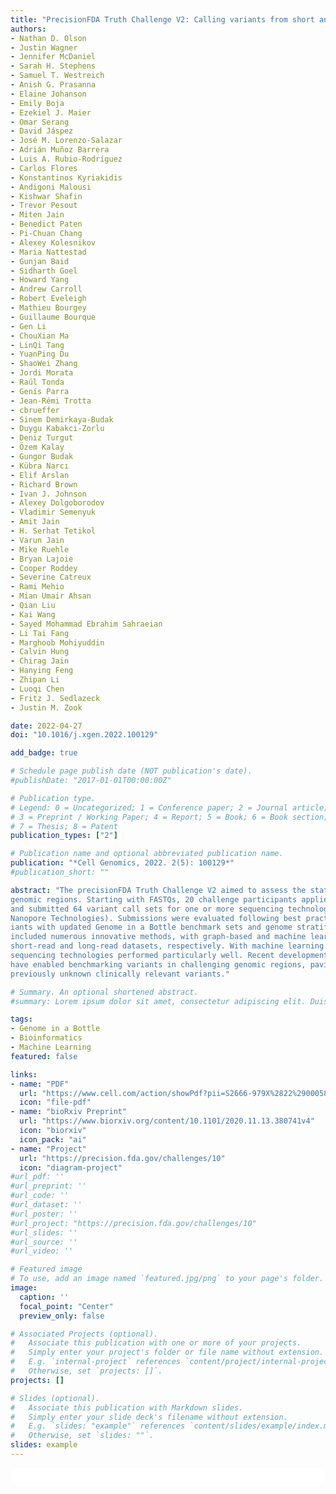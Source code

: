 ```yaml
---
title: "PrecisionFDA Truth Challenge V2: Calling variants from short and long reads in difficult-to-map regions"
authors:
- Nathan D. Olson
- Justin Wagner
- Jennifer McDaniel
- Sarah H. Stephens
- Samuel T. Westreich
- Anish G. Prasanna
- Elaine Johanson
- Emily Boja
- Ezekiel J. Maier
- Omar Serang
- David Jáspez
- José M. Lorenzo-Salazar
- Adrián Muñoz Barrera
- Luis A. Rubio-Rodríguez
- Carlos Flores
- Konstantinos Kyriakidis
- Andigoni Malousi
- Kishwar Shafin
- Trevor Pesout
- Miten Jain
- Benedict Paten
- Pi-Chuan Chang
- Alexey Kolesnikov
- Maria Nattestad
- Gunjan Baid
- Sidharth Goel
- Howard Yang
- Andrew Carroll
- Robert Eveleigh
- Mathieu Bourgey
- Guillaume Bourque
- Gen Li
- ChouXian Ma
- LinQi Tang
- YuanPing Du
- ShaoWei Zhang
- Jordi Morata
- Raúl Tonda
- Genís Parra
- Jean-Rémi Trotta
- cbrueffer
- Sinem Demirkaya-Budak
- Duygu Kabakci-Zorlu
- Deniz Turgut
- Özem Kalay
- Gungor Budak
- Kübra Narcı
- Elif Arslan
- Richard Brown
- Ivan J. Johnson
- Alexey Dolgoborodov
- Vladimir Semenyuk
- Amit Jain
- H. Serhat Tetikol
- Varun Jain
- Mike Ruehle
- Bryan Lajoie
- Cooper Roddey
- Severine Catreux
- Rami Mehio
- Mian Umair Ahsan
- Qian Liu
- Kai Wang
- Sayed Mohammad Ebrahim Sahraeian
- Li Tai Fang
- Marghoob Mohiyuddin
- Calvin Hung
- Chirag Jain
- Hanying Feng
- Zhipan Li
- Luoqi Chen
- Fritz J. Sedlazeck
- Justin M. Zook

date: 2022-04-27
doi: "10.1016/j.xgen.2022.100129"

add_badge: true

# Schedule page publish date (NOT publication's date).
#publishDate: "2017-01-01T00:00:00Z"

# Publication type.
# Legend: 0 = Uncategorized; 1 = Conference paper; 2 = Journal article;
# 3 = Preprint / Working Paper; 4 = Report; 5 = Book; 6 = Book section;
# 7 = Thesis; 8 = Patent
publication_types: ["2"]

# Publication name and optional abbreviated publication name.
publication: "*Cell Genomics, 2022. 2(5): 100129*"
#publication_short: ""

abstract: "The precisionFDA Truth Challenge V2 aimed to assess the state of the art of variant calling in challenging
genomic regions. Starting with FASTQs, 20 challenge participants applied their variant-calling pipelines
and submitted 64 variant call sets for one or more sequencing technologies (Illumina, PacBio HiFi, and Oxford
Nanopore Technologies). Submissions were evaluated following best practices for benchmarking small var-
iants with updated Genome in a Bottle benchmark sets and genome stratifications. Challenge submissions
included numerous innovative methods, with graph-based and machine learning methods scoring best for
short-read and long-read datasets, respectively. With machine learning approaches, combining multiple
sequencing technologies performed particularly well. Recent developments in sequencing and variant calling
have enabled benchmarking variants in challenging genomic regions, paving the way for the identification of
previously unknown clinically relevant variants."

# Summary. An optional shortened abstract.
#summary: Lorem ipsum dolor sit amet, consectetur adipiscing elit. Duis posuere tellus ac convallis placerat. Proin tincidunt magna sed ex sollicitudin condimentum.

tags:
- Genome in a Bottle
- Bioinformatics
- Machine Learning
featured: false

links:
- name: "PDF"
  url: "https://www.cell.com/action/showPdf?pii=S2666-979X%2822%2900058-1"
  icon: "file-pdf"
- name: "bioRxiv Preprint"
  url: "https://www.biorxiv.org/content/10.1101/2020.11.13.380741v4"
  icon: "biorxiv"
  icon_pack: "ai"
- name: "Project"
  url: "https://precision.fda.gov/challenges/10"
  icon: "diagram-project"
#url_pdf: ''
#url_preprint: ''
#url_code: ''
#url_dataset: ''
#url_poster: ''
#url_project: "https://precision.fda.gov/challenges/10"
#url_slides: ''
#url_source: ''
#url_video: ''

# Featured image
# To use, add an image named `featured.jpg/png` to your page's folder. 
image:
  caption: ''
  focal_point: "Center"
  preview_only: false

# Associated Projects (optional).
#   Associate this publication with one or more of your projects.
#   Simply enter your project's folder or file name without extension.
#   E.g. `internal-project` references `content/project/internal-project/index.md`.
#   Otherwise, set `projects: []`.
projects: []

# Slides (optional).
#   Associate this publication with Markdown slides.
#   Simply enter your slide deck's filename without extension.
#   E.g. `slides: "example"` references `content/slides/example/index.md`.
#   Otherwise, set `slides: ""`.
slides: example
---
```


<html>
  <style>
    section {
        background: white;
        color: black;
        border-radius: 1em;
        padding: 1em;
        left: 50% }
    #inner {
        display: inline-block;
        display: flex;
        align-items: center;
        justify-content: center }
  </style>
  <section>
    <div id="inner">
      <script type='text/javascript' src='https://d1bxh8uas1mnw7.cloudfront.net/assets/embed.js'></script>
        <span style="float:left";
          class="__dimensions_badge_embed__"
          data-doi="10.1016/j.xgen.2022.100129"
          data-hide-zero-citations="true"
          data-legend="always">
        </span>
      <script async src="https://badge.dimensions.ai/badge.js" charset="utf-8"></script>
        <div style="float:right";
          data-link-target="_blank"
          data-badge-details="right"
          data-badge-type="medium-donut"
          data-doi="10.1016/j.xgen.2022.100129"
          data-condensed="true"
          data-hide-no-mentions="true"
          class="altmetric-embed">
        </div>
    </div>
  </section>
